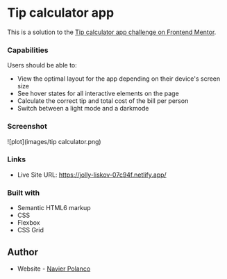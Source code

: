 # Tip calculator app 

This is a solution to the [Tip calculator app challenge on Frontend Mentor](https://www.frontendmentor.io/challenges/tip-calculator-app-ugJNGbJUX).





### Capabilities 

Users should be able to:

- View the optimal layout for the app depending on their device's screen size
- See hover states for all interactive elements on the page
- Calculate the correct tip and total cost of the bill per person
- Switch between a light mode and a darkmode

### Screenshot

![plot](images/tip calculator.png)


### Links

- Live Site URL: https://jolly-liskov-07c94f.netlify.app/



### Built with

- Semantic HTML6 markup
- CSS 
- Flexbox
- CSS Grid




## Author

- Website - [Navier Polanco](https://github.com/Navip10)



